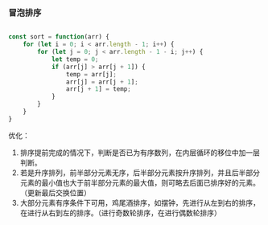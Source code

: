 ### 冒泡排序

``` js

const sort = function(arr) {
    for (let i = 0; i < arr.length - 1; i++) {
        for (let j = 0; j < arr.length - 1 - i; j++) {
            let temp = 0;
            if (arr[j] > arr[j + 1]) {
                temp = arr[j];
                arr[j] = arr[j + 1];
                arr[j + 1] = temp;
            }
        }
    }
}
```

优化：
1. 排序提前完成的情况下，判断是否已为有序数列，在内层循环的移位中加一层判断。
2. 若是升序排列，前半部分元素无序，后半部分元素按升序排列，并且后半部分元素的最小值也大于前半部分元素的最大值，则可略去后面已排序好的元素。（更新最后交换位置）
3. 大部分元素有序条件下可用，鸡尾酒排序，如摆钟，先进行从左到右的排序，在进行从右到左的排序。（进行奇数轮排序，在进行偶数轮排序）
